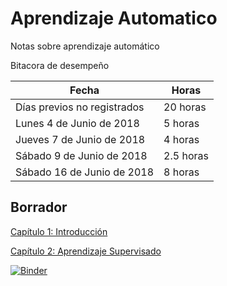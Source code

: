 # Aprendizaje Automatico
Notas sobre aprendizaje automático

Bitacora de desempeño


|          Fecha                |     Horas     |
| ----------------------------- | ------------- |
| Días previos no registrados   | 20   horas      |
| Lunes 4 de Junio de 2018      |  5   horas      |
| Jueves 7 de Junio de 2018     |  4   horas      |
| Sábado 9 de Junio de 2018     |  2.5 horas      |
| Sábado 16 de Junio de 2018     | 8 horas      |


##
## Borrador
<dl>
  <a href="https://nbviewer.jupyter.org/github/rafneta/AprendizajeAutomatico/blob/master/Cap1_Introduccion.ipynb" target="blank_"> Capítulo 1: Introducción </a>
 </dl>

<dl>
  <a href="https://nbviewer.jupyter.org/github/rafneta/AprendizajeAutomatico/blob/master/Cap2_Aprendizaje_Supervisado.ipynb" target="blank_"> Capítulo 2: Aprendizaje Supervisado</a>
 </dl>


[![Binder](https://mybinder.org/badge_logo.svg)](https://mybinder.org/v2/gh/rafneta/AprendizajeAutomatico.git/master)
